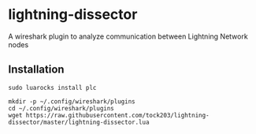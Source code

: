 # lightning-dissector
A wireshark plugin to analyze communication between Lightning Network nodes

## Installation
```
sudo luarocks install plc

mkdir -p ~/.config/wireshark/plugins
cd ~/.config/wireshark/plugins
wget https://raw.githubusercontent.com/tock203/lightning-dissector/master/lightning-dissector.lua
```
